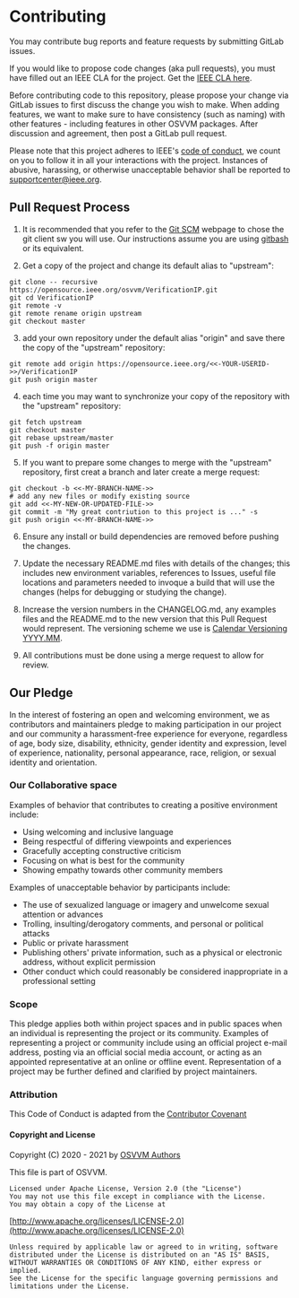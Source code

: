 # Contributing

You may contribute bug reports and feature requests by submitting GitLab issues.

If you would like to propose code changes (aka pull requests), you must have filled out an IEEE CLA for the project.  Get the [IEEE CLA here](https://opensource.ieee.org/community/cla).    

Before contributing code to this repository, please propose your change via GitLab issues to first discuss the change you wish to make.   When adding features, we want to make sure to have consistency (such as naming) with other features - including features in other OSVVM packages.   After discussion and agreement, then post a GitLab pull request. 

Please note that this project adheres to IEEE's [code of conduct](https://www.ieee.org/content/dam/ieee-org/ieee/web/org/about/ieee_code_of_conduct.pdf), we count on you to follow it in all your interactions with the project. Instances of abusive, harassing, or otherwise unacceptable behavior shall be reported to [supportcenter@ieee.org](mailto:supportcenter@ieee.org). 

## Pull Request Process

1. It is recommended that you refer to the [Git SCM](https://git-scm.com) webpage to chose the git client sw you will use. Our instructions assume you are using [gitbash](https://www.git-scm.com/book/en/v2/Appendix-A%3A-Git-in-Other-Environments-Git-in-Bash) or its equivalent.

2. Get a copy of the project and change its default alias to "upstream":
```
git clone -- recursive https://opensource.ieee.org/osvvm/VerificationIP.git
git cd VerificationIP
git remote -v
git remote rename origin upstream
git checkout master
```

3. add your own repository under the default alias "origin" and save there the copy of the "upstream" repository:
```
git remote add origin https://opensource.ieee.org/<<-YOUR-USERID->>/VerificationIP
git push origin master
```

4. each time you may want to synchronize your copy of the repository with the "upstream" repository:
```
git fetch upstream
git checkout master
git rebase upstream/master
git push -f origin master
```

5. If you want to prepare some changes to merge with the "upstream" repository, first creat a branch and later create a merge request:
```
git checkout -b <<-MY-BRANCH-NAME->>
# add any new files or modify existing source
git add <<-MY-NEW-OR-UPDATED-FILE->> 
git commit -m "My great contriution to this project is ..." -s
git push origin <<-MY-BRANCH-NAME->>
```

6. Ensure any install or build dependencies are removed before pushing the changes.

7. Update the necessary README.md files with details of the changes; this includes new environment variables, references to Issues, useful file locations and parameters needed to invoque a build that will use the changes (helps for debugging or studying the change).

8. Increase the version numbers in the CHANGELOG.md, any examples files and the README.md to the new version that this Pull Request would represent. The versioning scheme we use is [Calendar Versioning YYYY.MM](https://calver.org/).

9. All contributions must be done using a merge request to allow for review.

## Our Pledge
In the interest of fostering an open and welcoming environment, we as contributors and maintainers pledge to making participation in our project and our community a harassment-free experience for everyone, regardless of age, body size, disability, ethnicity, gender identity and expression, level of experience, nationality, personal appearance, race, religion, or sexual identity and orientation.

### Our Collaborative space 
Examples of behavior that contributes to creating a positive environment include:
* Using welcoming and inclusive language
* Being respectful of differing viewpoints and experiences
* Gracefully accepting constructive criticism
* Focusing on what is best for the community
* Showing empathy towards other community members

Examples of unacceptable behavior by participants include:
* The use of sexualized language or imagery and unwelcome sexual attention or advances
* Trolling, insulting/derogatory comments, and personal or political attacks 
* Public or private harassment
* Publishing others' private information, such as a physical or electronic   address, without explicit permission
* Other conduct which could reasonably be considered inappropriate in a   professional setting

### Scope
This pledge applies both within project spaces and in public spaces when an individual is representing the project or its community. Examples of representing a project or community include using an official project e-mail address, posting via an official social media account, or acting as an appointed representative at an online or offline event. Representation of a project may be further defined and clarified by project maintainers.

### Attribution
This Code of Conduct is adapted from the [Contributor Covenant](https://www.contributor-covenant.org/version/1/4/code-of-conduct/)


#### Copyright and License
Copyright (C) 2020 - 2021 by [OSVVM Authors](AUTHORS.md)   

This file is part of OSVVM.

    Licensed under Apache License, Version 2.0 (the "License")
    You may not use this file except in compliance with the License.
    You may obtain a copy of the License at

  [http://www.apache.org/licenses/LICENSE-2.0](http://www.apache.org/licenses/LICENSE-2.0)

    Unless required by applicable law or agreed to in writing, software
    distributed under the License is distributed on an "AS IS" BASIS,
    WITHOUT WARRANTIES OR CONDITIONS OF ANY KIND, either express or implied.
    See the License for the specific language governing permissions and
    limitations under the License.


